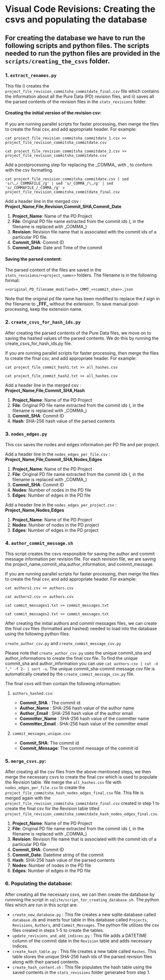 # Visual Code Revisions: Creating the csvs and populating the database

## For creating the database we have to run the following scripts and python files. The scripts needed to run the python files are provided in the `scripts/creating_the_csvs` folder.

### 1. `extract_renames.py`

This file i) creates the `project_file_revision_commitsha_commitdate_final.csv` file which contains the information about all the Pure Data (PD) revision files, and ii) saves all the parsed contents of the revision files in the `stats_revisions` folder. 

#### Creating the initial version of the revision csv:
If you are running parallel scripts for faster processing, then merge the files to create the final csv, and add appropriate header. For example:

`cat project_file_revision_commitsha_commitdate_1.csv >> project_file_revision_commitsha_commitdate.csv`

`cat project_file_revision_commitsha_commitdate_2.csv >> project_file_revision_commitsha_commitdate.csv`

Add a postprocessing step for replacing the \_COMMA\_ with , to conform with the csv formatting.

`cat project_file_revision_commitsha_commitdate.csv | sed 's/\,/_COMMAFILE_/g' | sed 's/_COMMA_/\,/g' | sed 's/_COMMAFILE_/_COMMA_/g' > project_file_revision_commitsha_commitdate_final.csv`


Add a header line in the merged csv : 
**Project_Name,File,Revision,Commit_SHA,Commit_Date**

1. **Project_Name**: Name of the PD Project
2. **File**: Original PD file name extracted from the commit ids (, in the filename is replaced with \_COMMA\_)
3. **Revision**: Revision file name that is associated with the commit ids of a particular PD file.
4. **Commit_SHA**: Commit ID
5. **Commit_Date**: Date and Time of the commit

#### Saving the parsed content:

The parsed content of the files are saved in the `stats_revisions/<<project_name>>` folders. The filename is in the following format:

`<<original_PD_filename_modified>>_CMMT_<<commit_sha>>.json`

Note that the original pd file name has been modified to replace the **/** sign in the filename to **\_FFF\_** without the extension. To save manual post-processing, keep the extension name.


### 2. `create_csvs_for_hash_ids.py`

After creating the parsed contents of the Pure Data files, we move on to saving the hashed values of the parsed contents. We do this by running the create_csvs_for_hash_ids.py file. 

If you are running parallel scripts for faster processing, then merge the files to create the final csv, and add appropriate header. For example:

`cat project_file_commit_hash1.txt >> all_hashes.csv`

`cat project_file_commit_hash2.txt >> all_hashes.csv`

Add a header line in the merged csv : 
**Project_Name,File,Commit_SHA,Hash**

1. **Project_Name**: Name of the PD Project
2. **File**: Original PD file name extracted from the commit ids (, in the filename is replaced with \_COMMA\_)
3. **Commit_SHA**: Commit ID
4. **Hash**: SHA-256 hash value of the parsed contents


### 3. `nodes_edges.py`

This csv saves the nodes and edges information per PD file and per project.

Add a header line in the `nodes_edges_per_file.csv` : 
**Project_Name,File,Commit_SHA,Nodes,Edges**

1. **Project_Name**: Name of the PD Project
2. **File**: Original PD file name extracted from the commit ids (, in the filename is replaced with \_COMMA\_)
3. **Commit_SHA**: Commit ID
4. **Nodes**: Number of nodes in the PD file
5. **Edges**: Number of edges in the PD file


Add a header line in the `nodes_edges_per_project.csv` : 
**Project_Name,Nodes,Edges**

1. **Project_Name**: Name of the PD Project
4. **Nodes**: Number of nodes in the PD project
5. **Edges**: Number of edges in the PD project


### 4. `author_commit_message.sh`

This script creates the csvs responsible for saving the author and commit message information per revision file. For each revision file, we are saving the project_name,commit_sha,author_information, and commit_message. 

If you are running parallel scripts for faster processing, then merge the files to create the final csv, and add appropriate header. For example:

`cat authors1.csv >> authors.csv`

`cat authors2.csv >> authors.csv`

`cat commit_messages1.txt >> commit_messages.txt`

`cat commit_messages2.txt >> commit_messages.txt`

After creating the initial authors and commit messages files, we can create the final csv files (formatted and hashed) needed to load into the database using the following python files:

`create_author_csv.py` and `create_commit_message_csv.py`

Please note that `create_author_csv.py` uses the unique commit_sha and author_informations to create the final csv file. To find the unique commit_sha and author_information you can use `cat authors.csv | cut -d "," -f 2- | sort -u`. The unique commit_sha-commit message csv file is automatically created by the `create_commit_message_csv.py` file.

The final csvs will then contain the following information:

1. `authors_hashed.csv`:

    - **Commit_SHA** : The commit id
    - **Author_Name** : SHA-256 hash value of the author name
    - **Author_Email** : SHA-256 hash value of the author email
    - **Committer_Name** : SHA-256 hash value of the committer name
    - **Committer_Email** : SHA-256 hash value of the committer email

2. `commit_messages_unique.csv`:

    - **Commit_SHA**: The commit id
    - **Commit_Message**: The commit message of the commit id


### 5. `merge_csvs.py`:

After creating all the csv files from the above-mentioned steps, we then merge the necessary csvs to create the final csv which is used to populate the Revision table. We merge the `all_hashes.csv` file with `nodes_edges_per_file.csv` to create the `project_file_commitsha_hash_nodes_edges_final.csv` file. This file is merged again with the `project_file_revision_commitsha_commitdate_final.csv` created in step 1 to create the final csv for the Revision table titled `project_file_revision_commitsha_commitdate_hash_nodes_edges_final.csv`.

1. **Project_Name**: Name of the PD Project
2. **File**: Original PD file name extracted from the commit ids (, in the filename is replaced with \_COMMA\_)
3. **Revision**: Revision file name that is associated with the commit ids of a particular PD file
4. **Commit_SHA**: Commit ID
5. **Commit_Date**: Datetime string of the commit
6. **Hash**: SHA-256 hash value of the parsed contents
7. **Nodes**: Number of nodes in the PD file
8. **Edges**: Number of edges in the PD file




### 6. Populating the database:

After creating all the necessary csvs, we can then create the database by runnning the script in `sqlite/script_for_creating_database.sh`. The python files which are run in this script are:

- `create_new_database.py` : This file creates a new sqlite database called `database.db` and inserts four table in this database called `Projects`, `Revisions`, `Authors`, and `Commit_Messages`. The python file utilizes the csv files created in steps 1-5 to create the tables.
- `update_revisions_and_add_indices.py` : This file adds a DATETIME column of the commit date in the `Revision` table and adds necessary indices.
- `create_hash_table.py` : This file creates a new table called `Hashes`. This table stores the unique SHA-256 hash ids of the parsed revision files along with their parsed contents.
- `create_hash_content.sh` : This file populates the hash table using the saved contents in the `stats_revisions` folder generated from step 1.








